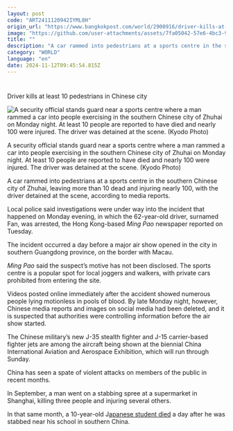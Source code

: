 ```yaml
---
layout: post
code: "ART2411120942IYML8H"
origin_url: "https://www.bangkokpost.com/world/2900916/driver-kills-at-least-10-pedestrians-in-chinese-city"
image: "https://github.com/user-attachments/assets/7fa05042-57e6-4bc3-9b43-3ad47bd5dc48"
title: ""
description: "A car rammed into pedestrians at a sports centre in the southern Chinese city of Zhuhai, leaving more than 10 dead and injuring nearly 100, with the driver detained at the scene, according to media reports."
category: "WORLD"
language: "en"
date: 2024-11-12T09:45:54.815Z
---
```


# 

Driver kills at least 10 pedestrians in Chinese city

![A security official stands guard near a sports centre where a man rammed a car into people exercising in the southern Chinese city of Zhuhai on Monday night. At least 10 people are reported to have died and nearly 100 were injured. The driver was detained at the scene. (Kyodo Photo)](https://github.com/user-attachments/assets/b41fd671-b8b5-468a-a8a4-64f658d64e1f)

A security official stands guard near a sports centre where a man rammed a car into people exercising in the southern Chinese city of Zhuhai on Monday night. At least 10 people are reported to have died and nearly 100 were injured. The driver was detained at the scene. (Kyodo Photo)

A car rammed into pedestrians at a sports centre in the southern Chinese city of Zhuhai, leaving more than 10 dead and injuring nearly 100, with the driver detained at the scene, according to media reports.

Local police said investigations were under way into the incident that happened on Monday evening, in which the 62-year-old driver, surnamed Fan, was arrested, the Hong Kong-based _Ming Pao_ newspaper reported on Tuesday.

The incident occurred a day before a major air show opened in the city in southern Guangdong province, on the border with Macau.

_Ming Pao_ said the suspect’s motive has not been disclosed. The sports centre is a popular spot for local joggers and walkers, with private cars prohibited from entering the site.

Videos posted online immediately after the accident showed numerous people lying motionless in pools of blood. By late Monday night, however, Chinese media reports and images on social media had been deleted, and it is suspected that authorities were controlling information before the air show started.

The Chinese military’s new J-35 stealth fighter and J-15 carrier-based fighter jets are among the aircraft being shown at the biennial China International Aviation and Aerospace Exhibition, which will run through Sunday.

China has seen a spate of violent attacks on members of the public in recent months.

In September, a man went on a stabbing spree at a supermarket in Shanghai, killing three people and injuring several others.

In that same month, a 10-year-old J[apanese student died](https://www.bangkokpost.com/world/2868663/japanese-boy-stabbed-in-china-dies) a day after he was stabbed near his school in southern China.